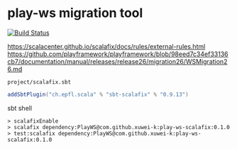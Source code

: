 # play-ws migration tool

[![Build Status](https://travis-ci.com/xuwei-k/play-ws-scalafix.svg?token=x41ypGcpoAvqgrjpqRwV&branch=master)](https://travis-ci.com/xuwei-k/play-ws-scalafix)

<https://scalacenter.github.io/scalafix/docs/rules/external-rules.html>
<https://github.com/playframework/playframework/blob/98eed7c34ef33136cb7/documentation/manual/releases/release26/migration26/WSMigration26.md>

`project/scalafix.sbt`

```scala
addSbtPlugin("ch.epfl.scala" % "sbt-scalafix" % "0.9.13")
```

sbt shell

```
> scalafixEnable
> scalafix dependency:PlayWS@com.github.xuwei-k:play-ws-scalafix:0.1.0
> test:scalafix dependency:PlayWS@com.github.xuwei-k:play-ws-scalafix:0.1.0
```
